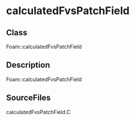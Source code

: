 # calculatedFvsPatchField 
## Class
Foam::calculatedFvsPatchField

## Description
Foam::calculatedFvsPatchField

## SourceFiles
calculatedFvsPatchField.C

